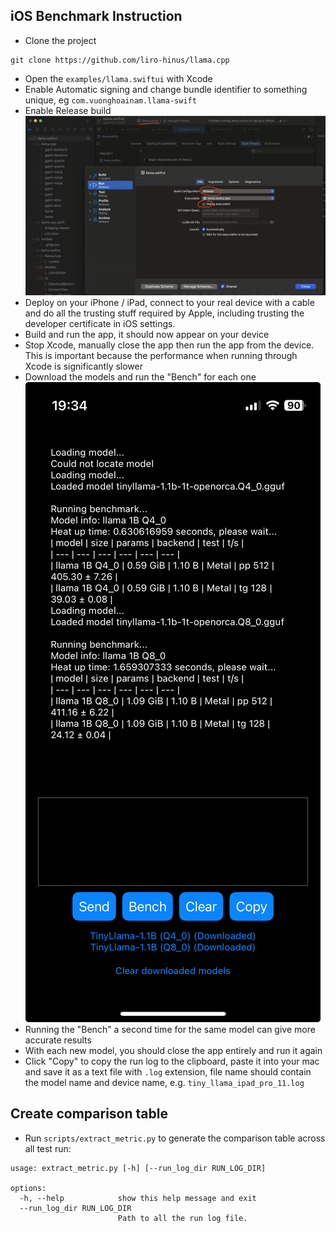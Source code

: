 ## iOS Benchmark Instruction

-   Clone the project

```
git clone https://github.com/liro-hinus/llama.cpp
```

-   Open the `examples/llama.swiftui` with Xcode
-   Enable Automatic signing and change bundle identifier to something unique, eg `com.vuonghoainam.llama-swift`
-   Enable Release build
    ![](./docs/release_ios.png)
-   Deploy on your iPhone / iPad, connect to your real device with a cable and do all the trusting stuff required by Apple, including trusting the developer certificate in iOS settings.
-   Build and run the app, it should now appear on your device
-   Stop Xcode, manually close the app then run the app from the device. This is important because the performance when running through Xcode is significantly slower
-   Download the models and run the "Bench" for each one
    ![](./docs/app_ui.png)
-   Running the "Bench" a second time for the same model can give more accurate results
-   With each new model, you should close the app entirely and run it again
-   Click "Copy" to copy the run log to the clipboard, paste it into your mac and save it as a text file with `.log` extension, file name should contain the model name and device name, e.g. `tiny_llama_ipad_pro_11.log`

## Create comparison table

-   Run `scripts/extract_metric.py` to generate the comparison table across all test run:

```
usage: extract_metric.py [-h] [--run_log_dir RUN_LOG_DIR]

options:
  -h, --help            show this help message and exit
  --run_log_dir RUN_LOG_DIR
                        Path to all the run log file.
```
